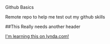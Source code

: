 Github Basics

Remote repo to help me test out my github skills

##This Really needs another header

[I'm learning this on lynda.com!](http://www.lynda.com)
